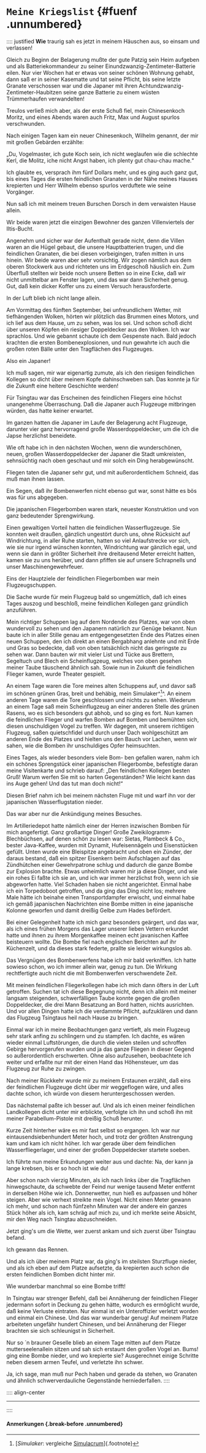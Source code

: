 # `Meine Kriegslist` {#fuenf .unnumbered}

:::: justified
**Wie** traurig sah es jetzt in meinem Häuschen
aus, so einsam und verlassen!

Gleich zu Beginn der Belagerung mußte der
gute Patzig sein Heim aufgeben und als
Batteriekommandeur zu seiner
Einundzwanzig-Zentimeter-Batterie eilen. Nur vier Wochen hat er
etwas von seiner schönen Wohnung gehabt, dann
saß er in seiner Kasematte und tat seine Pflicht,
bis seine letzte Granate verschossen war und die
Japaner mit ihren  Achtundzwanzig-Zentimeter-Haubitzen
seine ganze Batterie zu einem wüsten
Trümmerhaufen verwandelten!

Treulos verließ mich aber, als der erste Schuß
fiel, mein Chinesenkoch Moritz, und eines Abends
waren auch Fritz, Max und August spurlos
verschwunden.

Nach einigen Tagen kam ein neuer Chinesenkoch,
Wilhelm genannt, der mir mit großen Gebärden erzählte:

„Du, Vogelmaster, ich gute Koch sein, ich nicht
weglaufen wie die schlechte Kerl, die Molitz, iche
nicht Angst haben, ich plenty gut chau-chau
mache.“

Ich glaubte es, versprach ihm fünf Dollars mehr,
und es ging auch ganz gut, bis eines Tages die
ersten feindlichen Granaten in der Nähe meines
Hauses krepierten und Herr Wilhelm ebenso
spurlos verduftete wie seine Vorgänger.

Nun saß ich mit meinem treuen Burschen
Dorsch in dem verwaisten Hause allein.

Wir beide waren jetzt die einzigen Bewohner
des ganzen Villenviertels der Iltis-Bucht.

Angenehm und sicher war der Aufenthalt gerade
nicht, denn die Villen waren an die Hügel
gebaut, die unsere Hauptbatterien trugen, und die
feindlichen Granaten, die bei diesen vorbeigingen,
trafen mitten in uns hinein. Wir beide
waren aber sehr vorsichtig. Wir zogen nämlich
aus dem oberen Stockwerk aus und richteten uns
im Erdgeschoß häuslich ein. Zum Überfluß
stellten wir beide noch unsere Betten so in eine Ecke,
daß wir nicht unmittelbar am Fenster lagen, und
das war dann Sicherheit genug. Gut, daß kein
dicker Koffer uns zu einem Versuch herausforderte.

In der Luft blieb ich nicht lange allein.

Am Vormittag des fünften September, bei
unfreundlichem Wetter, mit tiefhängenden Wolken,
hörten wir plötzlich das Brummen eines Motors,
und ich lief aus dem Hause, um zu sehen, was
los sei. Und schon schoß dicht über unseren
Köpfen ein riesiger Doppeldecker aus den Wolken.
Ich war sprachlos. Und wie gebannt schaute ich
dem Gespenste nach. Bald jedoch krachten die
ersten Bombenexplosionen, und nun gewahrte ich
auch die großen roten Bälle unter den
Tragflächen des Flugzeuges.

Also ein Japaner!

Ich muß sagen, mir war eigenartig zumute,
als ich den riesigen feindlichen Kollegen so dicht
über meinem Kopfe dahinschweben sah. Das
konnte ja für die Zukunft eine heitere Geschichte
werden!

Für Tsingtau war das Erscheinen des
feindlichen Fliegers eine höchst unangenehme
Überraschung. Daß die Japaner auch Flugzeuge
mitbringen würden, das hatte keiner erwartet.

Im ganzen hatten die Japaner im Laufe der
Belagerung acht Flugzeuge, darunter vier ganz
hervorragend große Wasserdoppeldecker, um die
ich die Japse herzlichst beneidete.

Wie oft habe ich in den nächsten Wochen, wenn
die wunderschönen, neuen, großen Wasserdoppeldecker
der Japaner die Stadt umkreisten,
sehnsüchtig nach oben geschaut und mir solch ein Ding
herabgewünscht.

Fliegen taten die Japaner sehr gut, und mit
außerordentlichem Schneid, das muß man ihnen
lassen.

Ein Segen, daß ihr Bombenwerfen nicht ebenso
gut war, sonst hätte es bös was für uns abgegeben.

Die japanischen Fliegerbomben waren stark,
neuester Konstruktion und von ganz bedeutender
Sprengwirkung.

Einen gewaltigen Vorteil hatten die feindlichen
Wasserflugzeuge. Sie konnten weit draußen, gänzlich
ungestört durch uns, ohne Rücksicht auf Windrichtung,
in aller Ruhe starten, hatten so viel Anlaufstrecke vor sich,
wie sie nur irgend wünschen
konnten, Windrichtung war gänzlich egal, und
wenn sie dann in größter Sicherheit ihre
dreitausend Meter erreicht hatten, kamen sie zu uns
herüber, und dann pfiffen sie auf unsere Schrapnells
und unser Maschinengewehrfeuer.

Eins der Hauptziele der feindlichen Fliegerbomben war mein Flugzeugschuppen.

Die Sache wurde für mein Flugzeug bald so
ungemütlich, daß ich eines Tages auszog und
beschloß, meine feindlichen Kollegen ganz gründlich anzuführen.

Mein richtiger Schuppen lag auf dem Nordende
des Platzes, war von oben wundervoll zu
sehen und den Japanern natürlich zur Genüge
bekannt. Nun baute ich in aller Stille genau am
entgegengesetzten Ende des Platzes einen neuen
Schuppen, den ich direkt an einen Bergabhang
anlehnte und mit Erde und Gras so bedeckte, daß
von oben tatsächlich nicht das geringste zu sehen
war. Dann bauten wir mit vieler List und Tücke
aus Brettern, Segeltuch und Blech ein Scheinflugzeug,
welches von oben gesehen meiner Taube
täuschend ähnlich sah. Sowie nun in Zukunft die
feindlichen Flieger kamen, wurde Theater gespielt.

An einem Tage waren die Tore meines alten
Schuppens auf, und davor saß im schönen grünen
Gras, breit und behäbig, mein Simulaker^[^061]^. An
einem anderen Tage waren die Tore geschlossen
und nichts zu sehen. Wiederum an einem Tage
saß mein Scheinflugzeug an einer anderen Stelle
des grünen Rasens, wo es sich besonders gut
abhob, und so ging es fort. Nun kamen die feindlichen
Flieger und warfen Bomben auf Bomben
und bemühten sich, diesen unschuldigen Vogel zu
treffen. Wir dagegen, mit unserem richtigen
Flugzeug, saßen quietschfidel und durch unser
Dach wohlgeschützt am anderen Ende des Platzes
und hielten uns den Bauch vor Lachen, wenn wir
sahen, wie die Bomben ihr unschuldiges Opfer
heimsuchten.

Eines Tages, als wieder besonders viele Bom-
ben gefallen waren, nahm ich ein schönes Sprengstück
einer japanischen Fliegerbombe, befestigte
daran meine Visitenkarte und schrieb darauf:
„Den feindlichen Kollegen besten Gruß! Warum
werfen Sie mit so harten Gegenständen? Wie
leicht kann das ins Auge gehen! Und das tut
man doch nicht!“

Diesen Brief nahm ich bei meinem nächsten
Fluge mit und warf ihn vor der japanischen
Wasserflugstation nieder.

Das war aber nur die Ankündigung meines
Besuches.

Im Artilleriedepot hatte nämlich einer der
Herren inzwischen Bomben für mich angefertigt.
Ganz großartige Dinger! Große Zweikilogramm-Blechbüchsen,
auf denen schön zu lesen war:
Sietas, Plambeck & Co., bester Java-Kaffee, wurden
mit Dynamit, Hufeisennägeln und Eisenstücken
gefüllt. Unten wurde eine Bleispitze angebracht
und oben ein Zünder, der daraus bestand, daß
ein spitzer Eisenkern beim Aufschlagen auf das
Zündhütchen einer Gewehrpatrone schlug und
dadurch die ganze Bombe zur Explosion brachte.
Etwas unheimlich waren mir ja diese Dinger,
und wie ein rohes Ei faßte ich sie an, und ich war
immer herzlichst froh, wenn ich sie abgeworfen
hatte. Viel Schaden haben sie nicht angerichtet.
Einmal habe ich ein Torpedoboot getroffen, und
da ging das Ding nicht los; mehrere Male hätte
ich beinahe einen Transportdampfer erwischt,
und einmal habe ich gemäß japanischen
Nachrichten eine Bombe mitten in eine japanische
Kolonne geworfen und damit dreißig Gelbe zum
Hades befördert.

Bei einer Gelegenheit hatte ich mich ganz
besonders geärgert, und das war, als ich eines
frühen Morgens das Lager unserer lieben Vettern
erkundet hatte und ihnen zu ihrem Morgenkaffee
meinen echt javanischen Kaffee beisteuern
wollte. Die Bombe fiel nach englischen Berichten
auf ihr Küchenzelt, und da dieses stark federte,
prallte sie leider wirkungslos ab.

Das Vergnügen des Bombenwerfens habe
ich mir bald verkniffen. Ich hatte sowieso schon,
wo ich immer allein war, genug zu tun. Die
Wirkung rechtfertigte auch nicht die mit
Bombenwerfen verschwendete Zeit.

Mit meinen feindlichen Fliegerkollegen habe
ich mich dann öfters in der Luft getroffen.
Suchen tat ich diese Begegnung nicht, denn ich
allein mit meiner langsam steigenden, schwerfälligen
Taube konnte gegen die großen
Doppeldecker, die drei Mann Besatzung an Bord hatten,
nichts ausrichten. Und vor allen Dingen hatte ich
die verdammte Pflicht, aufzuklären und dann das
Flugzeug Tsingtaus heil nach Hause zu bringen.

Einmal war ich in meine Beobachtungen ganz
vertieft, als mein Flugzeug sehr stark anfing zu
schlingern und zu stampfen. Ich dachte, es
wären wieder einmal Luftstörungen, die durch die
vielen steilen und schroffen Gebirge
hervorgerufen wurden und ja das ganze Fliegen in
dieser Gegend so außerordentlich erschwerten.
Ohne also aufzusehen, beobachtete ich weiter
und erfaßte nur mit der einen Hand das
Höhensteuer, um das Flugzeug zur Ruhe zu zwingen.

Nach meiner Rückkehr wurde mir zu meinem
Erstaunen erzählt, daß eins der feindlichen
Flugzeuge dicht über mir weggeflogen wäre, und alles
dachte schon, ich würde von diesem heruntergeschossen werden.

Das nächstemal paßte ich besser auf. Und als
ich einen meiner feindlichen Landkollegen dicht
unter mir erblickte, verfolgte ich ihn und schoß ihn
mit meiner Parabellum-Pistole mit dreißig Schuß
herunter.

Kurze Zeit hinterher wäre es mir fast selbst so
ergangen. Ich war nur eintausendsiebenhundert
Meter hoch, und trotz der größten Anstrengung
kam und kam ich nicht höher. Ich war gerade
über dem feindlichen Wasserfliegerlager, und
einer der großen Doppeldecker startete soeben.

Ich führte nun meine Erkundungen weiter aus
und dachte: Na, der kann ja lange krebsen, bis
er so hoch ist wie du!

Aber schon nach vierzig Minuten, als ich nach
links über die Tragflächen hinwegschaute, da
schwebte der Feind nur wenige tausend Meter
entfernt in derselben Höhe wie ich. Donnerwetter,
nun hieß es aufpassen und höher steigen. Aber
wie verhext streikte mein Vogel. Nicht einen Meter
gewann ich mehr, und schon nach fünfzehn Minuten war
der andere ein ganzes Stück höher als
ich, kam schräg auf mich zu, und ich merkte seine
Absicht, mir den Weg nach Tsingtau
abzuschneiden.

Jetzt ging's um die Wette, wer zuerst ankam
und sich zuerst über Tsingtau befand.

Ich gewann das Rennen.

Und als ich über meinem Platz war, da ging's
im steilsten Sturzfluge nieder, und als ich eben auf
dem Platze aufsetzte, da krepierten auch schon die
ersten feindlichen Bomben dicht hinter mir.

Wie wunderbar manchmal so eine Bombe trifft!

In Tsingtau war strenger Befehl, daß bei
Annäherung der feindlichen Flieger jedermann
sofort in Deckung zu gehen hätte, wodurch es
ermöglicht wurde, daß keine Verluste eintraten. Nur
einmal ist ein Unteroffizier verletzt worden und
einmal ein Chinese. Und das war wunderbar
genug! Auf meinem Platze arbeiteten ungefähr
hundert Chinesen, und bei Annäherung der
Flieger brachten sie sich schleunigst in Sicherheit.


Nur so ´n brauner Geselle blieb an einem
Tage mitten auf dem Platze mutterseelenallein
sitzen und sah sich erstaunt den großen Vogel an.
Bums! ging eine Bombe nieder, und wo
krepierte sie? Ausgerechnet einige Schritte neben
diesem armen Teufel, und verletzte ihn schwer.

Ja, ich sage, man muß nur Pech haben und
gerade da stehen, wo Granaten und ähnlich
schwerverdauliche Gegenstände herniederfallen.
::::


:::: align-center
****
::::

#### **Anmerkungen** {.break-before .unnumbered}

[^061]: [*Simulaker*: vergleiche [Simulacrum](https://de.wikipedia.org/wiki/Simulacrum)]{.footnote}

